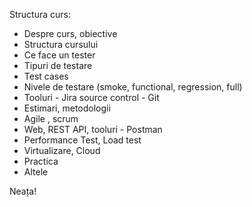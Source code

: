 Structura curs:


- Despre curs, obiective
- Structura cursului
- Ce face un tester
- Tipuri de testare
- Test cases
- Nivele de testare (smoke, functional, regression, full)
- Tooluri - Jira source control - Git
- Estimari, metodologii
- Agile , scrum
- Web, REST API, tooluri - Postman
- Performance Test, Load test
- Virtualizare, Cloud
- Practica
- Altele


Neața!

